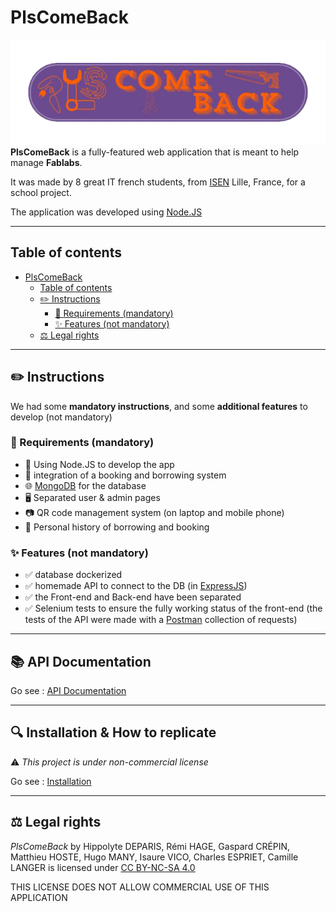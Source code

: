 # PlsComeBack

![Logo of PlsComeBack](./logo.png)
**PlsComeBack** is a fully-featured web application
that is meant to help manage **Fablabs**.

It was made by 8 great IT french students, from
[ISEN](https://www.junia.com/fr/junia/programme-grande-ecole-isen/)
Lille, France, for a school project.

The application was developed using [Node.JS](https://nodejs.org/)
___

## Table of contents

<!--toc:start-->
- [PlsComeBack](#plscomeback)
  - [Table of contents](#table-of-contents)
  - [✏️ Instructions](#️-instructions)
    - [🧰 Requirements (mandatory)](#-requirements-mandatory)
    - [✨ Features (not mandatory)](#-features-not-mandatory)
  - [⚖️ Legal rights](#️-legal-rights)
<!--toc:end-->

___

## ✏️ Instructions

We had some **mandatory instructions**,
and some **additional features** to develop (not mandatory)

### 🧰 Requirements (mandatory)

- 🧩 Using Node.JS to develop the app
- 📅 integration of a booking and borrowing system
- 🌐 [MongoDB](https://www.mongodb.com/) for the database
- 🖥 Separated user & admin pages
- 📷 QR code management system (on laptop and mobile phone)
- 📖 Personal history of borrowing and booking

### ✨ Features (not mandatory)

- ✅ database dockerized
- ✅ homemade API to connect to the DB (in [ExpressJS](https://expressjs.com))
- ✅ the Front-end and Back-end have been separated
- ✅ Selenium tests to ensure the fully working status of the front-end
(the tests of the API were made with a
[Postman](https://www.postman.com/) collection of requests)

___
## 📚 API Documentation

Go see : [API Documentation](./API.md)

___
## 🔍 Installation & How to replicate
⚠️ _This project is under non-commercial license_

Go see : [Installation](./Installation.md)

___

## ⚖️ Legal rights

*PlsComeBack* by Hippolyte DEPARIS, Rémi HAGE, Gaspard CRÉPIN,
Matthieu HOSTE, Hugo MANY, Isaure VICO, Charles ESPRIET,
Camille LANGER is licensed under [CC BY-NC-SA 4.0](./licence.txt)

THIS LICENSE DOES NOT ALLOW COMMERCIAL USE OF THIS APPLICATION
